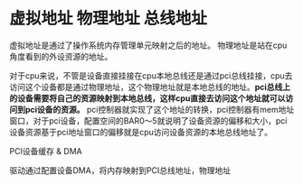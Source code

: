 # 虚拟地址 物理地址 总线地址
虚拟地址是通过了操作系统内存管理单元映射之后的地址。
物理地址是站在cpu角度看到的外设资源的地址。

对于cpu来说，不管是设备直接挂接在cpu本地总线还是通过pci总线挂接，cpu去访问这个设备都是通过物理地址，这个物理地址就是本地总线的地址。**pci总线上的设备需要将自己的资源映射到本地总线，这样cpu直接去访问这个地址就可以访问到pci设备的资源。** pci控制器就实现了这个地址的转换，pci控制器有mem地址窗口，对于pci设备，配置空间的BAR0～5就说明了设备资源的偏移和大小，pci设备资源基于pci地址窗口的偏移就是cpu访问设备资源的本地总线地址了。

PCI设备缓存 & DMA 

驱动通过配置设备DMA，将内存映射到PCI总线地址，物理地址
